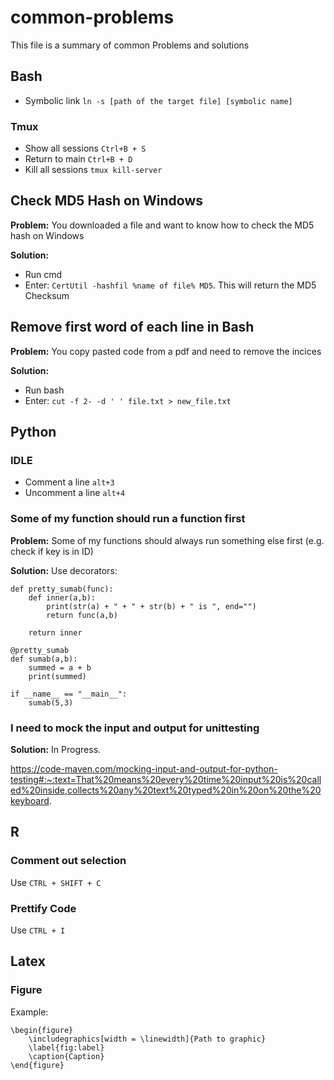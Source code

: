 # common-problems
This file is a summary of common Problems and solutions

## Bash

* Symbolic link `ln -s [path of the target file] [symbolic name]`

### Tmux

* Show all sessions `Ctrl+B + S`
* Return to main `Ctrl+B + D`
* Kill all sessions `tmux kill-server`

## Check MD5 Hash on Windows
**Problem:** You downloaded a file and want to know how to check the MD5 hash on Windows


**Solution:**
- Run cmd
- Enter: `CertUtil -hashfil %name of file% MD5`. This will return the MD5 Checksum

## Remove first word of each line in Bash
**Problem:** You copy pasted code from a pdf and need to remove the incices

**Solution:**
- Run bash
- Enter: `cut -f 2- -d ' ' file.txt > new_file.txt`


## Python
### IDLE

* Comment a line `alt+3`
* Uncomment a line `alt+4`


### Some of my function should run a function first
**Problem:** Some of my functions should always run something else first (e.g. check if key is in ID)

**Solution:**
Use decorators:
```
def pretty_sumab(func):                                                                                     
    def inner(a,b):                                                                                         
        print(str(a) + " + " + str(b) + " is ", end="")                                                     
        return func(a,b)                                                                                    
                                                                                                            
    return inner                                                                                            
                                                                                                            
@pretty_sumab                                                                                               
def sumab(a,b):                                                                                             
    summed = a + b                                                                                          
    print(summed)                                                                                      
                                                                                                            
if __name__ == "__main__":                                                                                  
    sumab(5,3)   
```

### I need to mock the input and output for unittesting
**Solution:**
In Progress. 

https://code-maven.com/mocking-input-and-output-for-python-testing#:~:text=That%20means%20every%20time%20input%20is%20called%20inside,collects%20any%20text%20typed%20in%20on%20the%20keyboard.

## R

### Comment out selection
Use `CTRL + SHIFT + C`

### Prettify Code
Use `CTRL + I`


## Latex

### Figure
Example:

```
\begin{figure}
    \includegraphics[width = \linewidth]{Path to graphic}
    \label{fig:label}
    \caption{Caption}
\end{figure}
```
